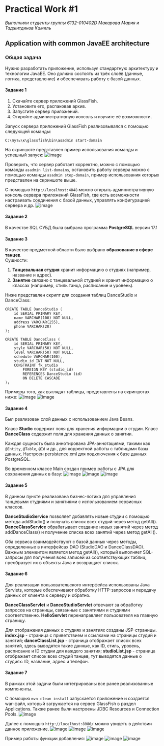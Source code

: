 # Practical Work #1
*Выполнили студенты группы 6132-010402D Макарова Мария и Таджитдинов Камиль* 
## Application with common JavaEE architecture
### Общая задача
Нужно разработать приложение, используя стандартную архитектуру и технологии JavaEE. Оно должно состоять из трёх слоёв (данные, логика, представление) и обеспечивать работу с базой данных.

#### Задание 1
1. Скачайте сервер приложений GlassFish.
2. Установите его, распаковав архив.
3. Запустите сервер приложений.
4. Откройте административную консоль и изучите её возможности.

Запуск сервера приложений GlassFish реализовывался с помощью следующей команды:
```
C:\путь\к\glassfish\bin\asadmin start-domain
```
На скриншоте представлен пример использования команды и успешный запуск:
![image](https://github.com/user-attachments/assets/fbacb6c9-6f3c-415b-9113-759540ec76d2)

Проверить, что сервер работает корректно, можно с помощью команды `asadmin list-domains`, остановить работу сервера можно с помощью команды `asadmin stop-domain`, пример использования которых представлен на скриншоте выше.

С помощью `http://localhost:4848` можно открыть административную консоль сервера приложений GlassFish, где есть возможности настраивать соединения с базой данных, управлять конфигурацией сервера и др.
![image](https://github.com/user-attachments/assets/58eaee73-c62e-447b-b215-66091c6ac76d)

#### Задание 2
В качестве SQL СУБД была выбрана программа **PostgreSQL** версии 17.1

#### Задание 3
В качестве предметной области было выбрано **образование в сфере танцев**.  
Сущности:
1. **Танцевальная студия** хранит информацию о студиях (например, название и адрес).
2. **Занятие** связано с танцевальной студией и хранит информацию о классах (например, стиль танца, расписание и уровень).

Ниже представлен скрипт для создания таблиц DanceStudio и DanceClass:
```
CREATE TABLE DanceStudio (
    id SERIAL PRIMARY KEY,
    name VARCHAR(100) NOT NULL,  
    address VARCHAR(255),   
    phone VARCHAR(20)  
);

CREATE TABLE DanceClass (
    id SERIAL PRIMARY KEY, 
    style VARCHAR(50) NOT NULL,
    level VARCHAR(50) NOT NULL,
    schedule VARCHAR(100),
    studio_id INT NOT NULL,
    CONSTRAINT fk_studio
        FOREIGN KEY (studio_id)
        REFERENCES DanceStudio (id)
        ON DELETE CASCADE
);
```
Примеры того, как выглядят таблицы, представлены на скриншотах ниже:
![image](https://github.com/user-attachments/assets/be4a2843-8b7b-40d8-b1b1-5d96b662fdae)
![image](https://github.com/user-attachments/assets/1dd89f1d-d64a-404e-8d97-c069351cb258)

#### Задание 4
Был реализован слой данных с использованием Java Beans.  

Класс **Studio** содержит поля для хранения информации о студии. Класс **DanceClass** содержит поля для хранения данных о занятии.  

Каждая сущность была аннотирована JPA-аннотациями, такими как `@Entity`, `@Table`, `@Id` и др., для корректной работы с таблицами базы данных.
Настроен persistence.xml для подключения к базе данных PostgreSQL.

Во временном классе Main создан пример работы с JPA для сохранения данных в базу:
![image](https://github.com/user-attachments/assets/947e831b-351a-4a0a-a784-8f4b57001a19)
![image](https://github.com/user-attachments/assets/a88ef03a-7315-4e3d-9d28-be2f50f38253)
![image](https://github.com/user-attachments/assets/ccce91fb-f18f-49a5-ae22-551ee99e5d68)

#### Задание 5
В данном пункте реализована бизнес-логика для управления танцевыми студиями и занятиями с использованием сервисных классов.   

**DanceStudioService** позволяет добавлять новые студии с помощью метода addStudio() и получать список всех студий через метод getAll().  
**DanceClassService** обрабатывает создание новых занятий через метод addDanceClass() и получение списка всех занятий через метод getAll().  

Оба сервиса взаимодействуют с базой данных через методы, определенные в интерфейсах DAO (StudioDAO и DanceClassDAO). Важным элементом является метод getAll(), который выполняет SQL-запросы для получения всех записей из соответствующих таблиц, преобразует их в объекты Java и возвращает список.  

#### Задание 6
Для реализации пользовательского интерфейса использованы Java Servlets, которые обеспечивают обработку HTTP-запросов и передачу данных от клиента к серверу и обратно.  

**DanceClassServlet** и **DanceStudioServlet** отвечают за обработку запросов на страницы, связанные с занятиями и студиями соответственно. **HelloServlet** перенаправляет пользователя на главную страницу.  

Для отображения данных о студиях и занятиях созданы JSP-страницы.  
**index.jsp** - страница с приветствием и ссылками на страницы студий и занятий;
**danceClassList.jsp** - страница отображает список всех занятий, здесь выводятся такие данные, как ID, стиль, уровень, расписание и ID студии для каждого занятия;
**studioList.jsp** - страница отображает список всех студий танцев, тут выводятся данные о студиях: ID, название, адрес и телефон.

#### Задание 7
В рамках этой задачи были интегрированы все ранее реализованные компоненты.  

С помощью `mvn clean install` запускается приложение и создается war-файл, который загружается на сервер GlassFish в раздел Applications. Также ранее были настроены JDBC Resources и Connection Pools.
![image](https://github.com/user-attachments/assets/48634c7e-1fbe-4bcf-91b9-09b2cc80d015)

Далее с помощью `http://localhost:8080/` можно увидеть в действии данное приложение.
![image](https://github.com/user-attachments/assets/e70d3a59-2dd4-4ea2-9435-04db19c9aa9a)
![image](https://github.com/user-attachments/assets/1595b2c8-ed0c-45e3-9b91-79f6b147fb9f)
![image](https://github.com/user-attachments/assets/9463ed0d-8848-4991-a1d4-aab405bcc0ae)

Пример работы функции добавления:
![image](https://github.com/user-attachments/assets/2b7e3c98-eec1-41ff-88f2-94765bee1769)
![image](https://github.com/user-attachments/assets/b992bae9-6cb2-4d9d-a7b1-c583b31bf475)
![image](https://github.com/user-attachments/assets/fadbc9d7-3681-4ebf-8d4f-6b9b243dc48e)


